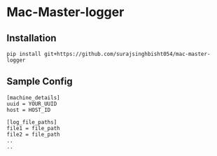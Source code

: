 # Mac-Master-logger

## Installation

```
pip install git+https://github.com/surajsinghbisht054/mac-master-logger
```

## Sample Config

```
[machine_details]
uuid = YOUR_UUID
host = HOST_ID

[log_file_paths]
file1 = file_path
file2 = file_path
..
..

```